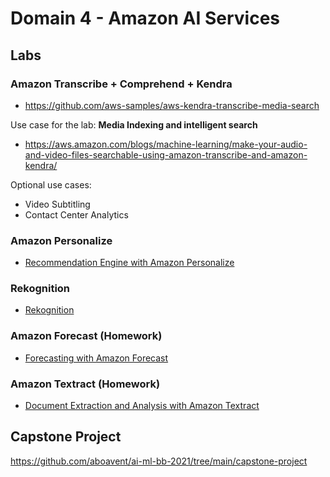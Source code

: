 # Domain 4 - Amazon AI Services

## Labs
### Amazon Transcribe + Comprehend + Kendra

- https://github.com/aws-samples/aws-kendra-transcribe-media-search

Use case for the lab: **Media Indexing and intelligent search**

- https://aws.amazon.com/blogs/machine-learning/make-your-audio-and-video-files-searchable-using-amazon-transcribe-and-amazon-kendra/

Optional use cases:
- Video Subtitling
- Contact Center Analytics

### Amazon Personalize
- [Recommendation Engine with Amazon Personalize](https://catalog.us-east-1.prod.workshops.aws/v2/workshops/6ff48ab1-6732-4108-afaa-b598665fb4b0/en-US/ai-services/personalize)

### Rekognition
- [Rekognition](https://github.com/samir-souza/ai-workshop/tree/master/lab/01_WarmUp/01_Rekognition)

### Amazon Forecast (Homework)
- [Forecasting with Amazon Forecast](https://catalog.us-east-1.prod.workshops.aws/v2/workshops/6ff48ab1-6732-4108-afaa-b598665fb4b0/en-US/ai-services/forecast)

### Amazon Textract (Homework)
- [Document Extraction and Analysis with Amazon Textract](https://catalog.us-east-1.prod.workshops.aws/v2/workshops/6ff48ab1-6732-4108-afaa-b598665fb4b0/en-US/ai-services/textract)

## Capstone Project
https://github.com/aboavent/ai-ml-bb-2021/tree/main/capstone-project
